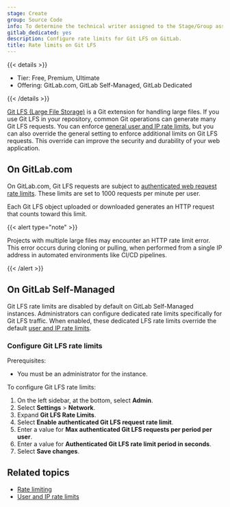 ```yaml
---
stage: Create
group: Source Code
info: To determine the technical writer assigned to the Stage/Group associated with this page, see https://handbook.gitlab.com/handbook/product/ux/technical-writing/#assignments
gitlab_dedicated: yes
description: Configure rate limits for Git LFS on GitLab.
title: Rate limits on Git LFS
---
```


{{< details >}}

- Tier: Free, Premium, Ultimate
- Offering: GitLab.com, GitLab Self-Managed, GitLab Dedicated

{{< /details >}}

[Git LFS (Large File Storage)](../../topics/git/lfs/_index.md) is a Git extension
for handling large files. If you use Git LFS in your repository, common Git operations
can generate many Git LFS requests. You can enforce
[general user and IP rate limits](user_and_ip_rate_limits.md), but you can also
override the general setting to enforce additional limits on Git LFS requests. This
override can improve the security and durability of your web application.

## On GitLab.com

On GitLab.com, Git LFS requests are subject to
[authenticated web request rate limits](../../user/gitlab_com/_index.md#rate-limits-on-gitlabcom).
These limits are set to 1000 requests per minute per user.

Each Git LFS object uploaded or downloaded generates an HTTP request that counts toward
this limit.

{{< alert type="note" >}}

Projects with multiple large files may encounter an HTTP rate limit error.
This error occurs during cloning or pulling, when performed from a single IP address in automated
environments like CI/CD pipelines.

{{< /alert >}}

## On GitLab Self-Managed

Git LFS rate limits are disabled by default on GitLab Self-Managed instances.
Administrators can configure dedicated rate limits specifically
for Git LFS traffic. When enabled, these dedicated LFS rate limits override the default
[user and IP rate limits](user_and_ip_rate_limits.md).

### Configure Git LFS rate limits

Prerequisites:

- You must be an administrator for the instance.

To configure Git LFS rate limits:

1. On the left sidebar, at the bottom, select **Admin**.
1. Select **Settings** > **Network**.
1. Expand **Git LFS Rate Limits**.
1. Select **Enable authenticated Git LFS request rate limit**.
1. Enter a value for **Max authenticated Git LFS requests per period per user**.
1. Enter a value for **Authenticated Git LFS rate limit period in seconds**.
1. Select **Save changes**.

## Related topics

- [Rate limiting](../../security/rate_limits.md)
- [User and IP rate limits](user_and_ip_rate_limits.md)
